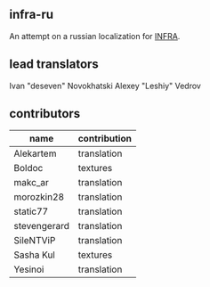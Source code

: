 ## infra-ru
An attempt on a russian localization for [INFRA](http://store.steampowered.com/app/251110/INFRA/).

## lead translators
Ivan "deseven" Novokhatski
Alexey "Leshiy" Vedrov

## contributors
| name         | contribution |
|--------------|--------------|
| Alekartem    | translation  |
| Boldoc       | textures     |
| makc_ar      | translation  |
| morozkin28   | translation  |
| static77     | translation  |
| stevengerard | translation  |
| SileNTViP    | translation  |
| Sasha Kul    | textures     |
| Yesinoi      | translation  |
